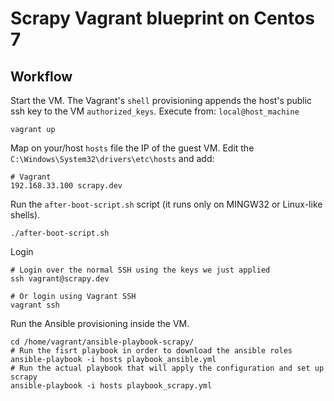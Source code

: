 # Scrapy Vagrant blueprint on Centos 7

## Workflow

Start the VM. The Vagrant's `shell` provisioning appends the host's public ssh key to the VM `authorized_keys`. Execute from: `local@host_machine`

```
vagrant up
```

Map on your/host `hosts` file the IP of the guest VM. Edit the `C:\Windows\System32\drivers\etc\hosts` and add:

```
# Vagrant
192.168.33.100 scrapy.dev
```

Run the `after-boot-script.sh` script (it runs only on MINGW32 or Linux-like shells).

```
./after-boot-script.sh
```

Login

```
# Login over the normal SSH using the keys we just applied
ssh vagrant@scrapy.dev

# Or login using Vagrant SSH
vagrant ssh
```

Run the Ansible provisioning inside the VM.

```
cd /home/vagrant/ansible-playbook-scrapy/
# Run the fisrt playbook in order to download the ansible roles
ansible-playbook -i hosts playbook_ansible.yml
# Run the actual playbook that will apply the configuration and set up scrapy
ansible-playbook -i hosts playbook_scrapy.yml
```
